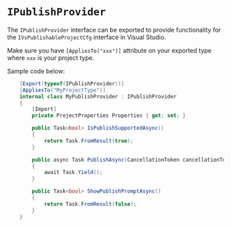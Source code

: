 `IPublishProvider`
==================

The `IPublishProvider` interface can be exported to provide functionality
for the `IVsPublishableProjectCfg` interface in Visual Studio.

Make sure you have `[AppliesTo("xxx")]` attribute on your exported type where
`xxx` is your project type.

Sample code below:

```csharp
    [Export(typeof(IPublishProvider))]
    [AppliesTo("MyProjectType")]
    internal class MyPublishProvider : IPublishProvider
    {
        [Import]
        private ProjectProperties Properties { get; set; }

        public Task<bool> IsPublishSupportedAsync()
        {
            return Task.FromResult(true);
        }

        public async Task PublishAsync(CancellationToken cancellationToken, TextWriter outputPaneWriter)
		{
			await Task.Yield();
        }

        public Task<bool> ShowPublishPromptAsync()
        {
            return Task.FromResult(false);
        }
    }
```
